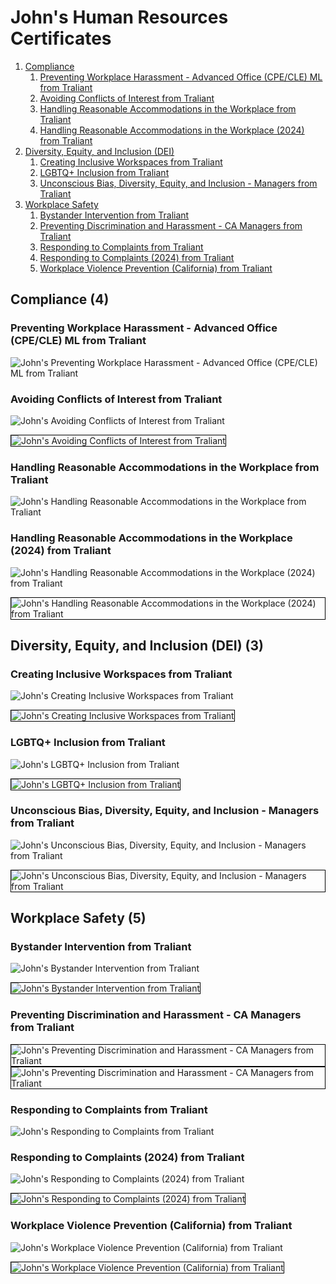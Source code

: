 # John's Human Resources Certificates
1. [Compliance](#compliance-4)
    1. [Preventing Workplace Harassment - Advanced Office (CPE/CLE) ML from Traliant](#preventing-workplace-harassment-advanced-office-cpe-cle-ml-from-traliant)
    1. [Avoiding Conflicts of Interest from Traliant](#avoiding-conflicts-of-interest-from-traliant)
    1. [Handling Reasonable Accommodations in the Workplace from Traliant](#handling-reasonable-accommodations-in-the-workplace-from-traliant)
    1. [Handling Reasonable Accommodations in the Workplace (2024) from Traliant](#handling-reasonable-accommodations-in-the-workplace-2024-from-traliant)
1. [Diversity, Equity, and Inclusion (DEI)](#diversity-equity-and-inclusion-dei-3)
    1. [Creating Inclusive Workspaces from Traliant](#creating-inclusive-workspaces-from-traliant)
    1. [LGBTQ+ Inclusion from Traliant](#lgbtq-inclusion-from-traliant)
    1. [Unconscious Bias, Diversity, Equity, and Inclusion - Managers from Traliant](#unconscious-bias-diversity-equity-and-inclusion-managers-from-traliant)
1. [Workplace Safety](#workplace-safety-5)
    1. [Bystander Intervention from Traliant](#bystander-intervention-from-traliant)
    1. [Preventing Discrimination and Harassment - CA Managers from Traliant](#preventing-discrimination-and-harassment-ca-managers-from-traliant)
    1. [Responding to Complaints from Traliant](#responding-to-complaints-from-traliant)
    1. [Responding to Complaints (2024) from Traliant](#responding-to-complaints-2024-from-traliant)
    1. [Workplace Violence Prevention (California) from Traliant](#workplace-violence-prevention-california-from-traliant)
## Compliance (4)
### Preventing Workplace Harassment - Advanced Office (CPE/CLE) ML from Traliant

![John's Preventing Workplace Harassment - Advanced Office (CPE/CLE) ML from Traliant](cert_hr_compliance_preventing-workplace-harassment-advanced-office-cpe-cle-ml_traliant-saviynt_2024-10-24.png)

### Avoiding Conflicts of Interest from Traliant

![John's Avoiding Conflicts of Interest from Traliant](cert_hr_ethics_avoiding-conflicts-of-interest_traliant-saviynt_2024-04-16_dl-2024-10-25.png)

<img src="../cert_hr_ethics_avoiding-conflicts-of-interest_traliant-saviynt_2024-04-16.png" alt="John's Avoiding Conflicts of Interest from Traliant" style="border:1px solid #000000" />

### Handling Reasonable Accommodations in the Workplace from Traliant

![John's Handling Reasonable Accommodations in the Workplace from Traliant](cert_hr_compliance_handling-reasonable-accommodations-in-the-workplace-v1.1_traliant-saviynt_2025-05-05.png)

### Handling Reasonable Accommodations in the Workplace (2024) from Traliant

![John's Handling Reasonable Accommodations in the Workplace (2024) from Traliant](cert_hr_compliance_handling-reasonable-accommodations-in-the-workplace-v1.1_traliant-saviynt_2024-07-05_dl-2024-10-26.png)

<img src="../cert_hr_compliance_handling-reasonable-accommodations-in-the-workplace-v1.1_traliant-saviynt_2024-07-05.png" alt="John's Handling Reasonable Accommodations in the Workplace (2024) from Traliant" style="border:1px solid #000000" />

## Diversity, Equity, and Inclusion (DEI) (3)
### Creating Inclusive Workspaces from Traliant

![John's Creating Inclusive Workspaces from Traliant](cert_hr_dei_creating-inclusive-workspaces_traliant-saviynt_2024-10-03_dl-2024-10-26.png)

<img src="../cert_hr_dei_creating-inclusive-workspaces_traliant-saviynt_2024-10-03.png" alt="John's Creating Inclusive Workspaces from Traliant" style="border:1px solid #000000" />

### LGBTQ+ Inclusion from Traliant

![John's LGBTQ+ Inclusion from Traliant](cert_hr_dei_lgbtq-plus-inclusion_traliant-saviynt_2024-10-03_dl-2024-10-26.png)

<img src="../cert_hr_dei_lgbtq-plus-inclusion_traliant-saviynt_2024-10-03.png" alt="John's LGBTQ+ Inclusion from Traliant" style="border:1px solid #000000" />

### Unconscious Bias, Diversity, Equity, and Inclusion - Managers from Traliant

![John's Unconscious Bias, Diversity, Equity, and Inclusion - Managers from Traliant](cert_hr_dei_unconscious-bias-diversity-equity-and-inclusion-managers-ml_traliant-saviynt_2024-10-15_dl-2024-10-26.png)

<img src="../cert_hr_dei_unconscious-bias-diversity-equity-and-inclusion-managers-ml_traliant-saviynt_2024-10-15.png" alt="John's Unconscious Bias, Diversity, Equity, and Inclusion - Managers from Traliant" style="border:1px solid #000000" />

## Workplace Safety (5)
### Bystander Intervention from Traliant

![John's Bystander Intervention from Traliant](cert_hr_safety_bystander-intervention_traliant-saviynt_2024-10-16_dl-2024-10-26.png)

<img src="../cert_hr_safety_bystander-intervention_traliant-saviynt_2024-10-16.png" alt="John's Bystander Intervention from Traliant" style="border:1px solid #000000" />

### Preventing Discrimination and Harassment - CA Managers from Traliant

<img src="../cert_hr_safety_preventing-discrimination-and-harassment-ca-managers_traliant-saviynt_2023-08-09_v2024.png" alt="John's Preventing Discrimination and Harassment - CA Managers from Traliant" style="border:1px solid #000000" />

<img src="../cert_hr_safety_preventing-discrimination-and-harassment-ca-managers_traliant-saviynt_2023-08-09_v2023.png" alt="John's Preventing Discrimination and Harassment - CA Managers from Traliant" style="border:1px solid #000000" />

### Responding to Complaints from Traliant

![John's Responding to Complaints from Traliant](cert_hr_safety_responding-to-complaints_traliant-saviynt_2025-05-03.png)

### Responding to Complaints (2024) from Traliant

![John's Responding to Complaints (2024) from Traliant](cert_hr_safety_responding-to-complaints_traliant-saviynt_2024-07-05_dl-2024-10-26.png)

<img src="../cert_hr_safety_responding-to-complaints_traliant-saviynt_2024-07-05.png" alt="John's Responding to Complaints (2024) from Traliant" style="border:1px solid #000000" />

### Workplace Violence Prevention (California) from Traliant

![John's Workplace Violence Prevention (California) from Traliant](cert_hr_safety_workplace-violence-prevention-california_traliant-saviynt_2024-04-21_dl-2024-10-26.png)

<img src="../cert_hr_safety_workplace-violence-prevention-california_traliant-saviynt_2024-04-21.png" alt="John's Workplace Violence Prevention (California) from Traliant" style="border:1px solid #000000" />

